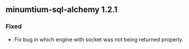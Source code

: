 ## minumtium-sql-alchemy 1.2.1

### Fixed

- Fix bug in which engine with socket was not being returned properly.